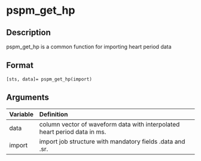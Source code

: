 # pspm_get_hp
## Description
pspm_get_hp is a common function for importing heart period data

## Format
`[sts, data]= pspm_get_hp(import)`

## Arguments
| Variable | Definition |
|:--|:--|
| data | column vector of waveform data with interpolated heart period data in ms. |
| import | import job structure with mandatory fields .data and .sr. |


